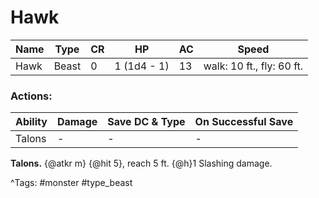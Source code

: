 # Hawk

| Name | Type | CR | HP | AC | Speed |
|------|------|----|----|----|-------|
| Hawk | Beast | 0 | 1 (1d4 - 1) | 13 | walk: 10 ft., fly: 60 ft. |

### Actions:

| Ability | Damage | Save DC & Type | On Successful Save |
|---------|--------|----------------|--------------------|
| Talons | - | - | - |


**Talons.** {@atkr m} {@hit 5}, reach 5 ft. {@h}1 Slashing damage.

^Tags: #monster #type_beast
